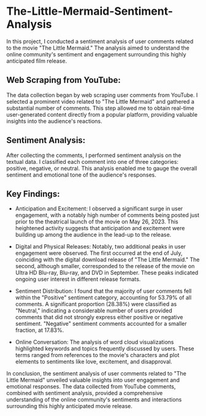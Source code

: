 # The-Little-Mermaid-Sentiment-Analysis
In this project, I conducted a sentiment analysis of user comments related to the movie "The Little Mermaid." The analysis aimed to understand the online community's sentiment and engagement surrounding this highly anticipated film release.

## Web Scraping from YouTube:
The data collection began by web scraping user comments from YouTube. I selected a prominent video related to "The Little Mermaid" and gathered a substantial number of comments. This step allowed me to obtain real-time user-generated content directly from a popular platform, providing valuable insights into the audience's reactions.

## Sentiment Analysis:
After collecting the comments, I performed sentiment analysis on the textual data. I classified each comment into one of three categories: positive, negative, or neutral. This analysis enabled me to gauge the overall sentiment and emotional tone of the audience's responses.

## Key Findings:

 - Anticipation and Excitement: I observed a significant surge in user engagement, with a notably high number of comments being posted just prior to the theatrical launch of the movie on May 26, 2023. This heightened activity suggests that anticipation and excitement were building up among the audience in the lead-up to the release.

 - Digital and Physical Releases: Notably, two additional peaks in user engagement were observed. The first occurred at the end of July, coinciding with the digital download release of "The Little Mermaid." The second, although smaller, corresponded to the release of the movie on Ultra HD Blu-ray, Blu-ray, and DVD in September. These peaks indicated ongoing user interest in different release formats.

 - Sentiment Distribution: I found that the majority of user comments fell within the "Positive" sentiment category, accounting for 53.79% of all comments. A significant proportion (28.38%) were classified as "Neutral," indicating a considerable number of users provided comments that did not strongly express either positive or negative sentiment. "Negative" sentiment comments accounted for a smaller fraction, at 17.83%.

 - Online Conversation: The analysis of word cloud visualizations highlighted keywords and topics frequently discussed by users. These terms ranged from references to the movie's characters and plot elements to sentiments like love, excitement, and disapproval.

In conclusion, the sentiment analysis of user comments related to "The Little Mermaid" unveiled valuable insights into user engagement and emotional responses. The data collected from YouTube comments, combined with sentiment analysis, provided a comprehensive understanding of the online community's sentiments and interactions surrounding this highly anticipated movie release.
